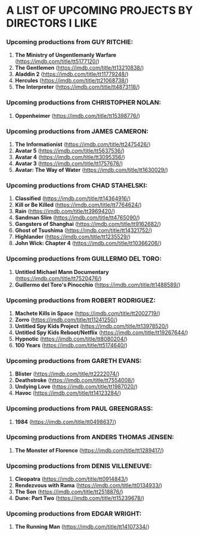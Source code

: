 
 # A LIST OF UPCOMING PROJECTS BY DIRECTORS I LIKE

### Upcoming productions from GUY RITCHIE:
1. **The Ministry of Ungentlemanly Warfare** (https://imdb.com/title/tt5177120/)
1. **The Gentlemen** (https://imdb.com/title/tt13210838/)
1. **Aladdin 2** (https://imdb.com/title/tt11779248/)
1. **Hercules** (https://imdb.com/title/tt21068738/)
1. **The Interpreter** (https://imdb.com/title/tt4873118/)

### Upcoming productions from CHRISTOPHER NOLAN:
1. **Oppenheimer** (https://imdb.com/title/tt15398776/)

### Upcoming productions from JAMES CAMERON:
1. **The Informationist** (https://imdb.com/title/tt2475426/)
1. **Avatar 5** (https://imdb.com/title/tt5637536/)
1. **Avatar 4** (https://imdb.com/title/tt3095356/)
1. **Avatar 3** (https://imdb.com/title/tt1757678/)
1. **Avatar: The Way of Water** (https://imdb.com/title/tt1630029/)

### Upcoming productions from CHAD STAHELSKI:
1. **Classified** (https://imdb.com/title/tt14364916/)
1. **Kill or Be Killed** (https://imdb.com/title/tt7764624/)
1. **Rain** (https://imdb.com/title/tt3969420/)
1. **Sandman Slim** (https://imdb.com/title/tt4765090/)
1. **Gangsters of Shanghai** (https://imdb.com/title/tt9162682/)
1. **Ghost of Tsushima** (https://imdb.com/title/tt14321752/)
1. **Highlander** (https://imdb.com/title/tt1235529/)
1. **John Wick: Chapter 4** (https://imdb.com/title/tt10366206/)

### Upcoming productions from GUILLERMO DEL TORO:
1. **Untitled Michael Mann Documentary** (https://imdb.com/title/tt7520476/)
1. **Guillermo del Toro's Pinocchio** (https://imdb.com/title/tt1488589/)

### Upcoming productions from ROBERT RODRIGUEZ:
1. **Machete Kills in Space** (https://imdb.com/title/tt2002719/)
1. **Zorro** (https://imdb.com/title/tt11241250/)
1. **Untitled Spy Kids Project** (https://imdb.com/title/tt13978520/)
1. **Untitled Spy Kids Reboot/Netflix** (https://imdb.com/title/tt19267644/)
1. **Hypnotic** (https://imdb.com/title/tt8080204/)
1. **100 Years** (https://imdb.com/title/tt5174640/)

### Upcoming productions from GARETH EVANS:
1. **Blister** (https://imdb.com/title/tt2222074/)
1. **Deathstroke** (https://imdb.com/title/tt7554008/)
1. **Undying Love** (https://imdb.com/title/tt1987020/)
1. **Havoc** (https://imdb.com/title/tt14123284/)

### Upcoming productions from PAUL GREENGRASS:
1. **1984** (https://imdb.com/title/tt0498637/)

### Upcoming productions from ANDERS THOMAS JENSEN:
1. **The Monster of Florence** (https://imdb.com/title/tt1289417/)

### Upcoming productions from DENIS VILLENEUVE:
1. **Cleopatra** (https://imdb.com/title/tt0914843/)
1. **Rendezvous with Rama** (https://imdb.com/title/tt0134933/)
1. **The Son** (https://imdb.com/title/tt2518876/)
1. **Dune: Part Two** (https://imdb.com/title/tt15239678/)

### Upcoming productions from EDGAR WRIGHT:
1. **The Running Man** (https://imdb.com/title/tt14107334/)